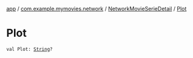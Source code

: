 [app](../../index.md) / [com.example.mymovies.network](../index.md) / [NetworkMovieSerieDetail](index.md) / [Plot](./-plot.md)

# Plot

`val Plot: `[`String`](https://kotlinlang.org/api/latest/jvm/stdlib/kotlin/-string/index.html)`?`